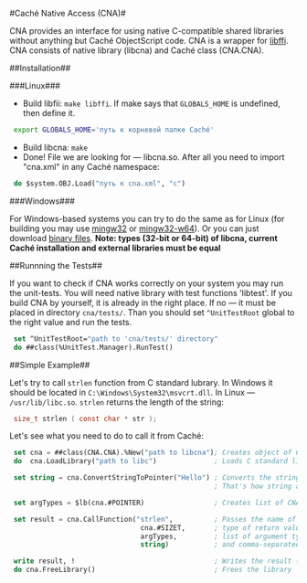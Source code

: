 #Caché Native Access (CNA)#

CNA provides an interface for using native C-compatible shared libraries without anything but Caché ObjectScript code. CNA is a wrapper for [libffi](https://sourceware.org/libffi/). CNA consists of native library (libcna) and Caché class (CNA.CNA).

##Installation##

###Linux###

- Build libfii: `make libffi`. If make says that `GLOBALS_HOME` is undefined, then define it.

```sh
 export GLOBALS_HOME='путь к корневой папке Caché'
```

- Build libcna: `make`
- Done! File we are looking for — libcna.so. After all you need to import "cna.xml" in any Caché namespace:

```lisp
 do $system.OBJ.Load("путь к cna.xml", "c")
```

###Windows###

For Windows-based systems you can try to do the same as for Linux (for building you may use [mingw32](http://www.mingw.org/) or [mingw32-w64](http://mingw-w64.sourceforge.net/)). Or you can just download [binary files](https://github.com/intersystems-ru/cna/releases). **Note: types (32-bit or 64-bit) of libcna, current Caché installation and external libraries must be equal**

##Runnning the Tests##

If you want to check if CNA works correctly on your system you may run the unit-tests. You will need native library with test functions 'libtest'. If you build CNA by yourself, it is already in the right place. If no — it must be placed in directory `cna/tests/`. Than you should set `^UnitTestRoot` global to the right value and run the tests.

```lisp
 set ^UnitTestRoot="path to 'cna/tests/' directory"  
 do ##class(%UnitTest.Manager).RunTest()
```

##Simple Example##

Let's try to call `strlen` function from C standard lubrary. In Windows it should be located in `C:\Windows\System32\msvcrt.dll`. In Linux — `/usr/lib/libc.so`. `strlen` returns the length of the string:

```C
 size_t strlen ( const char * str );
```
Let's see what you need to do to call it from Caché:

```lisp
 set cna = ##class(CNA.CNA).%New("path to libcna"); Creates object of CNA.CNA class.
 do  cna.LoadLibrary("path to libc")              ; Loads C standard library in CNA

 set string = cna.ConvertStringToPointer("Hello") ; Converts the string into char array, and saves pointer to the first element
                                                  ; That's how string are stored in C

 set argTypes = $lb(cna.#POINTER)                 ; Creates list of CNA.CNA pararmeters. Each parameter stands for the type of the function argument

 set result = cna.CallFunction("strlen",          ; Passes the name of the function,
                                cna.#SIZET,       ; type of return value,
                                argTypes,         ; list of argument types,
                                string)           ; and comma-separated arguments 

 write result, !                                  ; Writes the result (it should be 5)
 do cna.FreeLibrary()                             ; Frees the library
```
